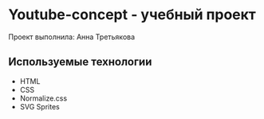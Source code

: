 # Youtube-concept - учебный проект
Проект выполнила: Анна Третьякова

## Используемые технологии
- HTML
- CSS
- Normalize.css
- SVG Sprites

